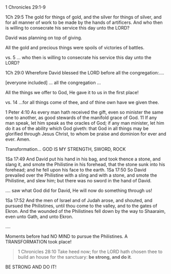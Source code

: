 # 

1 Chronicles 29:1-9

1Ch 29:5 The gold for things of gold, and the silver for things of silver, and for all manner of work to be made by the hands of artificers. And who then is willing to consecrate his service this day unto the LORD?

David was planning on top of giving.

All the gold and precious things were spoils of victories of battles.

vs. 5 &hellip; who then is willing to consecrate his service this day unto the LORD?

1Ch 29:0 Wherefore David blessed the LORD before all the congregation:&hellip;.

[everyone included] &hellip; all the congregation &hellip;

All the things we offer to God, He gave it to us in the first place! 

vs. 14 &hellip;for all things come of thee, and of thine own have we given thee.

1 Peter 4:10 As every man hath received the gift, even so minister the same one to another, as good stewards of the manifold grace of God. 11 If any man speak, let him speak as the oracles of God; if any man minister, let him do it as of the ability which God giveth: that God in all things may be glorified through Jesus Christ, to whom be praise and dominion for ever and ever. Amen.

Transformation&hellip; GOD IS MY STRENGTH, SWORD, ROCK

1Sa 17:49 And David put his hand in his bag, and took thence a stone, and slang it, and smote the Philistine in his forehead, that the stone sunk into his forehead; and he fell upon his face to the earth. 1Sa 17:50 So David prevailed over the Philistine with a sling and with a stone, and smote the Philistine, and slew him; but there was no sword in the hand of David.

&hellip;. saw what God did for David, He will now do something through us!

1Sa 17:52 And the men of Israel and of Judah arose, and shouted, and pursued the Philistines, until thou come to the valley, and to the gates of Ekron. And the wounded of the Philistines fell down by the way to Shaaraim, even unto Gath, and unto Ekron.

&hellip;.

Moments before had NO MIND to pursue the Philistines. A TRANSFORMATION took place!

> 1 Chronicles 28:10 Take heed now; for the LORD hath chosen thee to build an house for the sanctuary: **be strong, and do it**.

BE STRONG AND DO IT!